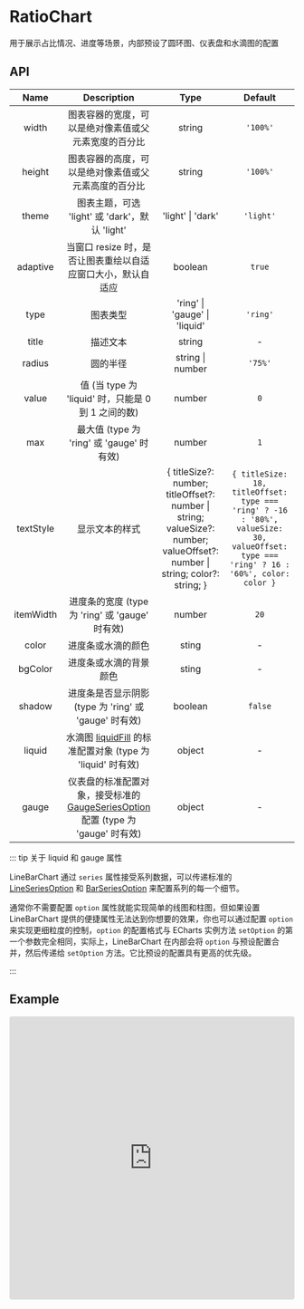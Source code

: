 # RatioChart

用于展示占比情况、进度等场景，内部预设了圆环图、仪表盘和水滴图的配置
## API

|    Name     |                     Description                  |         Type          |             Default              |
| :---------: | :----------------------------------------------: | :-------------------: | :------------------------------: |
|    width    | 图表容器的宽度，可以是绝对像素值或父元素宽度的百分比 | string  | `'100%'` |
|   height    | 图表容器的高度，可以是绝对像素值或父元素高度的百分比 | string  | `'100%'` |
|   theme   | 图表主题，可选 'light' 或 'dark'，默认 'light' | 'light' \| 'dark'  | `'light'` |
|  adaptive   | 当窗口 resize 时，是否让图表重绘以自适应窗口大小，默认自适应    | boolean | `true` |
|    type     | 图表类型  | 'ring' \| 'gauge' \| 'liquid' | `'ring'`  |
|    title    | 描述文本                                             |  string  |   -   |
|    radius   | 圆的半径                                             |  string \| number |   `'75%'`  |
|    value    | 值 (当 type 为 'liquid' 时，只能是 0 到 1 之间的数)     |  number |   `0`  |
|    max      | 最大值 (type 为 'ring' 或 'gauge' 时有效)             |  number |   `1`  |
|   textStyle | 显示文本的样式       |  { titleSize?: number; titleOffset?: number \| string; valueSize?: number; valueOffset?: number \| string; color?: string; } |  `{ titleSize: 18, titleOffset: type === 'ring' ? -16 : '80%', valueSize: 30, valueOffset: type === 'ring' ? 16 : '60%', color: color }`   |
| itemWidth | 进度条的宽度 (type 为 'ring' 或 'gauge' 时有效)             |  number |   `20`  |
| color | 进度条或水滴的颜色           |  sting |   -   |
| bgColor | 进度条或水滴的背景颜色           |  sting |   -   |
| shadow | 进度条是否显示阴影 (type 为 'ring' 或 'gauge' 时有效)          |  boolean |   `false`   |
| liquid | 水滴图 [liquidFill](https://github.com/ecomfe/echarts-liquidfill#readme) 的标准配置对象 (type 为 'liquid' 时有效)    |  object |   -   |
| gauge  | 仪表盘的标准配置对象，接受标准的 [GaugeSeriesOption](https://echarts.apache.org/zh/option.html#series-gauge) 配置 (type 为 'gauge' 时有效) |  object |  -  |

::: tip 关于 liquid 和 gauge 属性

LineBarChart 通过 `series` 属性接受系列数据，可以传递标准的 [LineSeriesOption](https://echarts.apache.org/zh/option.html#series-line) 和 [BarSeriesOption](https://echarts.apache.org/zh/option.html#series-bar) 来配置系列的每一个细节。

通常你不需要配置 `option` 属性就能实现简单的线图和柱图，但如果设置 LineBarChart 提供的便捷属性无法达到你想要的效果，你也可以通过配置 `option` 来实现更细粒度的控制，`option` 的配置格式与 ECharts 实例方法 `setOption` 的第一个参数完全相同，实际上，LineBarChart 在内部会将 `option` 与预设配置合并，然后传递给 `setOption` 方法。它比预设的配置具有更高的优先级。

:::


## Example
<iframe src="https://codesandbox.io/embed/vue-echarts-demo-pujot?fontsize=14&hidenavigation=1&initialpath=%2Fratio-chart&module=%2Fsrc%2Fdemo%2Fratio-chart-demo.vue&theme=light"
     style="width:100%; height:500px; border:0; border-radius: 4px; overflow:hidden;"
     title="vue-echarts-demo"
     allow="accelerometer; ambient-light-sensor; camera; encrypted-media; geolocation; gyroscope; hid; microphone; midi; payment; usb; vr; xr-spatial-tracking"
     sandbox="allow-forms allow-modals allow-popups allow-presentation allow-same-origin allow-scripts"
   ></iframe>
